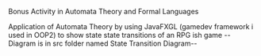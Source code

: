 Bonus Activity in Automata Theory and Formal Languages

Application of Automata Theory by using JavaFXGL (gamedev framework i used in OOP2) to show state state transitions of an RPG ish game
-- Diagram is in src folder named State Transition Diagram--
